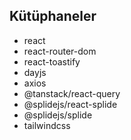 ## Kütüphaneler

- react
- react-router-dom
- react-toastify
- dayjs
- axios 
- @tanstack/react-query
- @splidejs/react-splide
- @splidejs/splide
- tailwindcss
